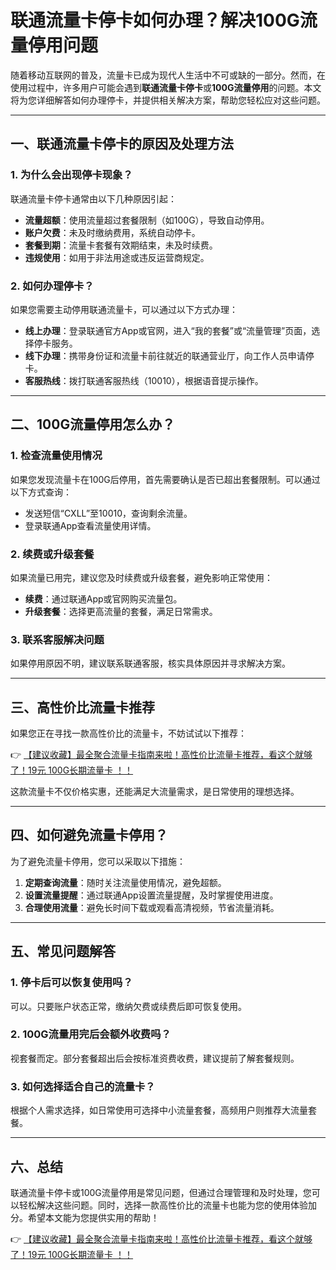 # 联通流量卡停卡如何办理？解决100G流量停用问题

随着移动互联网的普及，流量卡已成为现代人生活中不可或缺的一部分。然而，在使用过程中，许多用户可能会遇到**联通流量卡停卡**或**100G流量停用**的问题。本文将为您详细解答如何办理停卡，并提供相关解决方案，帮助您轻松应对这些问题。

---

## 一、联通流量卡停卡的原因及处理方法

### 1. 为什么会出现停卡现象？
联通流量卡停卡通常由以下几种原因引起：
- **流量超额**：使用流量超过套餐限制（如100G），导致自动停用。
- **账户欠费**：未及时缴纳费用，系统自动停卡。
- **套餐到期**：流量卡套餐有效期结束，未及时续费。
- **违规使用**：如用于非法用途或违反运营商规定。

### 2. 如何办理停卡？
如果您需要主动停用联通流量卡，可以通过以下方式办理：
- **线上办理**：登录联通官方App或官网，进入“我的套餐”或“流量管理”页面，选择停卡服务。
- **线下办理**：携带身份证和流量卡前往就近的联通营业厅，向工作人员申请停卡。
- **客服热线**：拨打联通客服热线（10010），根据语音提示操作。

---

## 二、100G流量停用怎么办？

### 1. 检查流量使用情况
如果您发现流量卡在100G后停用，首先需要确认是否已超出套餐限制。可以通过以下方式查询：
- 发送短信“CXLL”至10010，查询剩余流量。
- 登录联通App查看流量使用详情。

### 2. 续费或升级套餐
如果流量已用完，建议您及时续费或升级套餐，避免影响正常使用：
- **续费**：通过联通App或官网购买流量包。
- **升级套餐**：选择更高流量的套餐，满足日常需求。

### 3. 联系客服解决问题
如果停用原因不明，建议联系联通客服，核实具体原因并寻求解决方案。

---

## 三、高性价比流量卡推荐

如果您正在寻找一款高性价比的流量卡，不妨试试以下推荐：

👉 [【建议收藏】最全聚合流量卡指南来啦！高性价比流量卡推荐，看这个就够了！19元 100G长期流量卡 ！！](https://bit.ly/Liuliangka)

这款流量卡不仅价格实惠，还能满足大流量需求，是日常使用的理想选择。

---

## 四、如何避免流量卡停用？

为了避免流量卡停用，您可以采取以下措施：
1. **定期查询流量**：随时关注流量使用情况，避免超额。
2. **设置流量提醒**：通过联通App设置流量提醒，及时掌握使用进度。
3. **合理使用流量**：避免长时间下载或观看高清视频，节省流量消耗。

---

## 五、常见问题解答

### 1. 停卡后可以恢复使用吗？
可以。只要账户状态正常，缴纳欠费或续费后即可恢复使用。

### 2. 100G流量用完后会额外收费吗？
视套餐而定。部分套餐超出后会按标准资费收费，建议提前了解套餐规则。

### 3. 如何选择适合自己的流量卡？
根据个人需求选择，如日常使用可选择中小流量套餐，高频用户则推荐大流量套餐。

---

## 六、总结

联通流量卡停卡或100G流量停用是常见问题，但通过合理管理和及时处理，您可以轻松解决这些问题。同时，选择一款高性价比的流量卡也能为您的使用体验加分。希望本文能为您提供实用的帮助！

👉 [【建议收藏】最全聚合流量卡指南来啦！高性价比流量卡推荐，看这个就够了！19元 100G长期流量卡 ！！](https://bit.ly/Liuliangka)